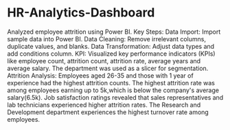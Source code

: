 # HR-Analytics-Dashboard
Analyzed employee attrition using Power BI.
Key Steps:
Data Import: Import sample data into Power BI.
Data Cleaning: Remove irrelevant columns, duplicate values, and blanks.
Data Transformation: Adjust data types and add conditions column.
KPI: Visualized key performance indicators (KPIs) like employee count, attrition count, attrition rate, average years and average salary. The department was used as a slicer for segmentation.
Attrition Analysis: Employees aged 26-35 and those with 1 year of experience had the highest attrition counts. The highest attrition rate was among employees earning up to 5k,which is below the company's average salary(6.5k). Job satisfaction ratings revealed that sales representatives and lab technicians experienced higher attrition rates. The Research and Development department experiences the highest turnover rate among employees.
